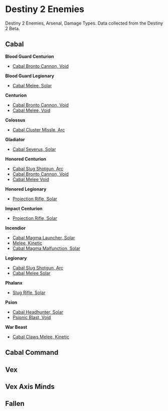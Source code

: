 # Destiny 2 Enemies

Destiny 2 Enemies, Arsenal, Damage Types. Data collected from the Destiny 2 Beta.

## Cabal

**Blood Guard Centurion**

- [Cabal Bronto Cannon, Void](http://i.imgur.com/GjpbNkA.png)

**Blood Guard Legionary**

- [Cabal Melee,	Solar](http://i.imgur.com/I3IaOYq.png)

**Centurion**

- [Cabal Bronto Cannon,	Void](http://i.imgur.com/28onFDs.png)
- [Cabal Melee, Void](http://i.imgur.com/kJtGGaN.jpg)

**Colossus**

- [Cabal Cluster Missle,	Arc](http://i.imgur.com/3k4xZZN.png)

**Gladiator**

- [Cabal Severus,	Solar](http://i.imgur.com/8PkeQbJ.png)

**Honored Centurion**

- [Cabal Slug Shotgun, Arc](http://i.imgur.com/iN9ABxr.png)
- [Cabal Bronto Cannon,	Void](http://i.imgur.com/j4zssbR.jpg)
- [Cabal Melee	Void](http://i.imgur.com/EaG2fWG.jpg)

**Honored Legionary**

- [Projection Rifle, Solar](http://i.imgur.com/eMTFi1b.png)

**Impact Centurion**

- [Projection Rifle, Solar](http://i.imgur.com/DKnN1rK.png)

**Incendior**

- [Cabal Magma Launcher, Solar](http://i.imgur.com/J9bmdON.jpg)
- [Melee,	Kinetic](http://i.imgur.com/ZNWIh6d.jpg)
- [Cabal Magma Malfunction,	Solar](http://i.imgur.com/Ob5ffs0.jpg)

**Legionary**

- [Cabal Slug Shotgun, Arc](http://i.imgur.com/4cHldUs.jpg)
- [Cabal Melee	Solar](http://i.imgur.com/9FG6A9n.jpg)

**Phalanx**

- [Slug Rifle, Solar](http://i.imgur.com/9SyCITv.png)

**Psion**

- [Cabal Headhunter, Solar](http://i.imgur.com/ijebbqk.png)
- [Psionic Blast,	Void](http://i.imgur.com/fNomqjq.jpg)

**War Beast**

- [Cabal Claws Melee, Kinetic](http://i.imgur.com/emKGXZY.png)

## Cabal Command

## Vex

## Vex Axis Minds

## Fallen
